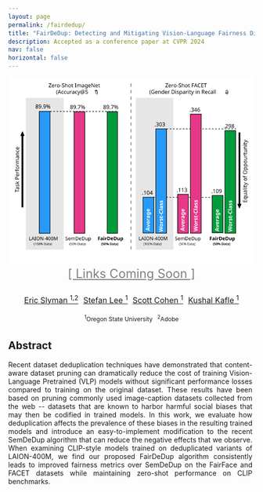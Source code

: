 ```yaml
---
layout: page
permalink: /fairdedup/
title: "FairDeDup: Detecting and Mitigating Vision-Language Fairness Disparities in Semantic Dataset Deduplication"
description: Accepted as a conference paper at CVPR 2024
nav: false
horizontal: false
---
```


<div style="display: flex; flex-direction: column; align-items: center; margin-bottom: 1rem">

<div style="background-color: white; width: 100%;">
<img src="/assets/img/fairdedup.svg" alt="FairDeDup" width="100%" style="margin-bottom: 1rem;"/>
</div>
<div style="width: 100%; display: flex; justify-content: center; font-size: 25px; margin-bottom: 1rem; flex-direction: row; flex-wrap: wrap;">
<a style="margin: 5px; pointer-events: none; cursor: default; color: gray;" href="">[ Links Coming Soon ]</a>
</div>

<div style="width: 100%; display: flex; justify-content: center; font-size: 16px; margin-bottom: 0.5rem;">
<a style="margin: 5px;" href="https://ericslyman.com/">Eric Slyman <sup>1,2</sup></a>
<a style="margin: 5px;" href="https://web.engr.oregonstate.edu/~leestef/">Stefan Lee <sup>1</sup></a>
<a style="margin: 5px;" href="https://research.adobe.com/person/scott-cohen/">Scott Cohen <sup>1</sup></a>
<a style="margin: 5px;" href="https://kushalkafle.com/">Kushal Kafle <sup>1</sup></a>
</div>

<div style="width: 100%; display: flex; justify-content: center; font-size: 12px;">
<div style="margin: 5px;"><sup>1</sup>Oregon State University</div>
<div style="margin: 5px;"><sup>2</sup>Adobe</div>
</div>

</div>

## Abstract

<p style="text-align: justify; text-justify: inter-word; padding-right: 5px">
    Recent dataset deduplication techniques have demonstrated that content-aware dataset pruning can dramatically reduce the cost of training Vision-Language Pretrained (VLP) models without significant performance losses compared to training on the original dataset. These results have been based on pruning commonly used image-caption datasets collected from the web -- datasets that are known to harbor harmful social biases that may then be codified in trained models. In this work, we evaluate how deduplication affects the prevalence of these biases in the resulting trained models and introduce an easy-to-implement modification to the recent SemDeDup algorithm that can reduce the negative effects that we observe. When examining CLIP-style models trained on deduplicated variants of LAION-400M, we find our proposed FairDeDup algorithm consistently leads to improved fairness metrics over SemDeDup on the FairFace and FACET datasets while maintaining zero-shot performance on CLIP benchmarks.
</p>